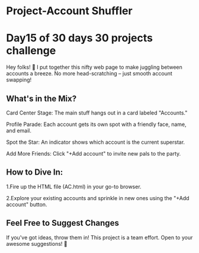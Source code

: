 # Project-Account Shuffler
# Day15 of 30 days 30 projects challenge

Hey folks! 👋 I put together this nifty web page to make juggling between accounts a breeze. No more head-scratching – just smooth account swapping!

## What's in the Mix?
Card Center Stage: The main stuff hangs out in a card labeled "Accounts."

Profile Parade: Each account gets its own spot with a friendly face, name, and email.

Spot the Star: An indicator shows which account is the current superstar.

Add More Friends: Click "+Add account" to invite new pals to the party.

## How to Dive In:
1.Fire up the HTML file (AC.html) in your go-to browser.

2.Explore your existing accounts and sprinkle in new ones using the "+Add account" button.


## Feel Free to Suggest Changes
If you've got ideas, throw them in! This project is a team effort. Open to your awesome suggestions! 🚀
